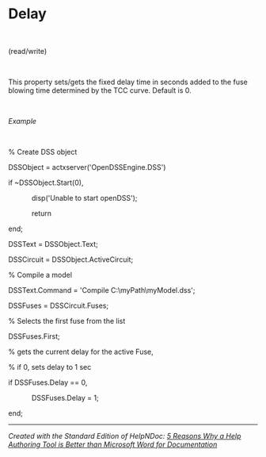 # Delay

&nbsp;

(read/write)

&nbsp;

This property sets/gets the fixed delay time in seconds added to the fuse blowing time determined by the TCC curve. Default is 0.

&nbsp;

*Example*

&nbsp;

% Create DSS object

DSSObject = actxserver('OpenDSSEngine.DSS')

if ~DSSObject.Start(0),

&nbsp; &nbsp; &nbsp; &nbsp; &nbsp; &nbsp; disp('Unable to start openDSS');

&nbsp; &nbsp; &nbsp; &nbsp; &nbsp; &nbsp; return

end;

DSSText = DSSObject.Text;

DSSCircuit = DSSObject.ActiveCircuit;

% Compile a model &nbsp; &nbsp;

DSSText.Command = 'Compile C:\\myPath\\myModel.dss';

DSSFuses = DSSCircuit.Fuses;

% Selects the first fuse from the list

DSSFuses.First;

% gets the current delay for the active Fuse,

% if 0, sets delay to 1 sec

if DSSFuses.Delay == 0,

&nbsp; &nbsp; &nbsp; &nbsp; &nbsp; &nbsp; DSSFuses.Delay = 1;

end;

***
_Created with the Standard Edition of HelpNDoc: [5 Reasons Why a Help Authoring Tool is Better than Microsoft Word for Documentation](<https://www.helpndoc.com/news-and-articles/2022-09-27-why-use-a-help-authoring-tool-instead-of-microsoft-word-to-produce-high-quality-documentation/>)_
